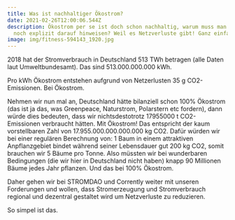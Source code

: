 ```yaml
---
title: Was ist nachhaltiger Ökostrom?
date: 2021-02-26T12:00:06.544Z
description: Ökostrom per se ist doch schon nachhaltig, warum muss man da dann
  noch explizit darauf hinweisen? Weil es Netzverluste gibt! Ganz einfach.
image: img/fitness-594143_1920.jpg
---
```

2018 hat der Stromverbrauch in Deutschland 513 TWh betragen (alle Daten laut Umweltbundesamt). Das sind 513.000.000.000 kWh.

Pro kWh Ökostrom entstehen aufgrund von Netzerlusten 35 g CO2-Emissionen. Bei Ökostrom. 

Nehmen wir nun mal an, Deutschland hätte bilanziell schon 100% Ökostrom (das ist ja das, was Greenpeace, Naturstrom, Polarstern etc fordern), dann würde dies bedeuten, dass wir nichtsdestotrotz 17955000 t CO2-Emissionen verbraucht hätten. Mit Ökostrom! Das entspricht der kaum vorstellbaren Zahl von 17.955.000.000.000.000 kg CO2. Dafür würden wir bei einer regulären Berechnung von: 1 Baum in einem attraktiven Anpflanzgebiet bindet während seiner Lebensdauer gut 200 kg CO2, somit brauchen wir 5 Bäume pro Tonne. Also müssten wir bei wunderbaren Bedingungen (die wir hier in Deutschland nicht haben) knapp 90 Millionen Bäume jedes Jahr pflanzen. Und das bei 100% Ökostrom.

Daher gehen wir bei STROMDAO und Corrently weiter mit unseren Forderungen und wollen, dass Stromerzeugung und Stromverbrauch regional und dezentral gestaltet wird um Netzverluste zu reduzieren.

So simpel ist das.